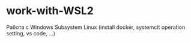 # work-with-WSL2
Работа с Windows Subsystem Linux (install docker, systemclt operation setting, vs code, ...)
